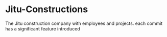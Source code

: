 # Jitu-Constructions
The Jitu construction company with employees and projects. each commit has a significant feature introduced
